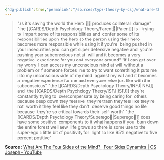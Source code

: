```yaml
---
{"dg-publish":true,"permalink":"/sources/type-theory-by-csj/what-are-the-four-sides-of-the-mind-cs-joseph-quotes/","created":"2023-01-26T21:28:42.361+01:00","updated":"2023-04-25T19:17:02.481+02:00"}
---
```



>    "as it's saving the world the Hero 🦸‍♂️ produces collateral  damage"
"the [[CARDS/Depth Psychology Theory/Parent🤨\|Parent]] is - trying to  impart some of its responsibilities and  confer some of its responsibilities upon  the hero so the person using their hero  becomes more responsible while using it
if you're  being pushed in your insecurities you  can get super defensive negative and  you're pushing your subconscious not at  will and it becomes a very negative  experience for you and everyone around"
"if I can get over my worry I  can access my unconscious mind at will  without a problem or if someone forces  me to try to want something it puts me  into my unconscious side of my mind  against my will and it becomes a  negative experience for me and everyone  else just like with the subconscious"
"the [[CARDS/Depth Psychology Theory/INFJ\|INFJ]] and  the [[CARDS/Depth Psychology Theory/ISFJ\|ISFJ]] they're constantly trying to  overcompensate by being caring for  others because deep down they feel like  they're trash they feel like they're not  worth it they feel like they don't  deserve good things no life because  they're so critical towards their  self-worth"
"the [[CARDS/Depth Psychology Theory/Superego👹\|Superego👹]] does have some positive  components to it what happens if you  burn down the entire forest well new  life grows so there is some use to the  super-ego a little bit of positivity for  light so like 95% negative to five  percent positive"

**Source** : [What Are The Four Sides of the Mind? | Four Sides Dynamics | CS Joseph - YouTube](https://www.youtube.com/watch?v=nG_fAhk3ZGc)
